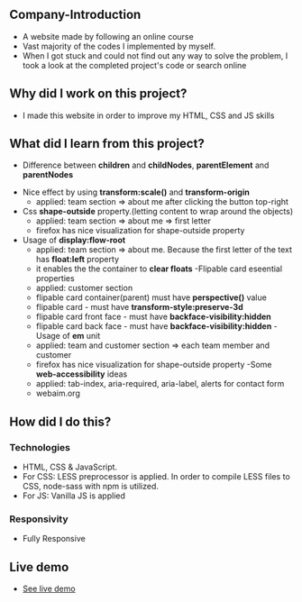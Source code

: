 ## Company-Introduction
<ul>
<li>A website made by following an online course</li>
<li>Vast majority of the codes I implemented by myself.</li>
<li>When I got stuck and could not find out any way to solve the problem, I took a look at the completed project's code or search online</li>
</ul>

## Why did I work on this project?
<ul>
<li>I made this website in order to improve my HTML, CSS and JS skills</li>
</ul>

## What did I learn from this project?

* Difference between **children** and **childNodes**, **parentElement** and **parentNodes**
- Nice effect by using **transform:scale()** and **transform-origin**
  - applied: team section => about me after clicking the button top-right
- Css **shape-outside** property.(letting content to wrap around the objects)
  - applied: team section => about me => first letter
  - firefox has nice visualization for shape-outside property
- Usage of **display:flow-root**
  - applied: team section => about me. Because the first letter of the text has **float:left** property
  - it enables the the container to **clear floats**
-Flipable card eseential properties
  - applied: customer section
  - flipable card container(parent) must have  **perspective()** value
  - flipable card - must have **transform-style:preserve-3d**
  - flipable card front face - must have **backface-visibility:hidden**
  - flipable card back face - must have **backface-visibility:hidden**
-Usage of **em** unit
  - applied: team and customer section => each team member and customer
  - firefox has nice visualization for shape-outside property
-Some **web-accessibility** ideas
  - applied: tab-index, aria-required, aria-label, alerts for contact form
  - webaim.org

## How did I do this?
### Technologies
<ul>
<li>HTML, CSS & JavaScript.</li>
<li>For CSS: LESS preprocessor is applied. In order to compile LESS files to CSS, node-sass with npm is utilized.</li>
<li>For JS: Vanilla JS is applied</li>
</ul>

### Responsivity
<ul>
<li>Fully Responsive</li>
</ul>

## Live demo
<ul> 
<li><a href="https://foods-gokseloz.vercel.app/" target="_blank">See live demo</a></li>
</ul>
